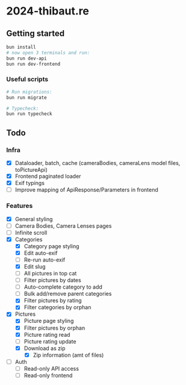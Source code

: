 # 2024-thibaut.re

## Getting started

```bash
bun install
# now open 3 terminals and run:
bun run dev-api
bun run dev-frontend
```

### Useful scripts

```sh
# Run migrations:
bun run migrate

# Typecheck:
bun run typecheck
```

## Todo

### Infra

- [x] Dataloader, batch, cache (cameraBodies, cameraLens model files, toPictureApi)
- [x] Frontend paginated loader
- [x] Exif typings
- [ ] Improve mapping of ApiResponse/Parameters in frontend

### Features

- [x] General styling
- [ ] Camera Bodies, Camera Lenses pages
- [ ] Infinite scroll
- [x] Categories
  - [x] Category page styling
  - [x] Edit auto-exif
  - [ ] Re-run auto-exif
  - [x] Edit slug
  - [ ] All pictures in top cat
  - [ ] Filter pictures by dates
  - [ ] Auto-complete category to add
  - [ ] Bulk add/remove parent categories
  - [x] Filter pictures by rating
  - [x] Filter categories by orphan
- [x] Pictures
  - [x] Picture page styling
  - [x] Filter pictures by orphan
  - [x] Picture rating read
  - [ ] Picture rating update
  - [x] Download as zip
    - [x] Zip information (amt of files)
- [ ] Auth
  - [ ] Read-only API access
  - [ ] Read-only frontend
